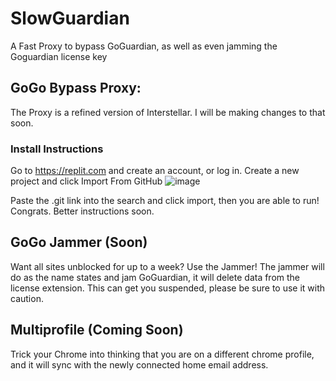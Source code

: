 
# SlowGuardian
A Fast Proxy to bypass GoGuardian, as well as even jamming the Goguardian license key 


## GoGo Bypass Proxy:
The Proxy is a refined version of Interstellar. I will be making changes to that soon.
### Install Instructions
Go to https://replit.com and create an account, or log in.
Create a new project and click Import From GitHub
![image](https://github.com/zgr2575/SlowGuardian/assets/62474113/430b29e4-3be9-4600-9efb-9a6ec9eda1ca)

Paste the .git link into the search and click import, then you are able to run!
Congrats.
Better instructions soon. 
## GoGo Jammer (Soon)
Want all sites unblocked for up to a week? Use the Jammer! The jammer will do as the name states and jam GoGuardian, it will delete data from the license extension. This can get you suspended, please be sure to use it with caution. 

## Multiprofile (Coming Soon)
Trick your Chrome into thinking that you are on a different chrome profile, and it will sync with the newly connected home email address. 
